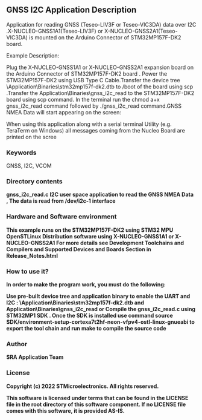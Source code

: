 ## <b>GNSS I2C Application Description</b>
Application for reading GNSS (Teseo-LIV3F or Teseo-VIC3DA) data over I2C .X-NUCLEO-GNSS1A1(Teseo-LIV3F) or X-NUCLEO-GNSS2A1(Teseo-VIC3DA) is mounted on the Arduino Connector of STM32MP157F-DK2 board.

Example Description:

Plug the X-NUCLEO-GNSS1A1 or X-NUCLEO-GNSS2A1 expansion board on the Arduino Connector of STM32MP157F-DK2 board . Power the STM32MP157F-DK2 using USB Type C Cable.Transfer the device tree \Application\Binaries\stm32mp157f-dk2.dtb to /boot of the board using scp .Transfer the Application\Binaries\gnss_i2c_read to the STM32MP157F-DK2 board using scp command. In the terminal run the chmod a+x gnss_i2c_read command followed by ./gnss_i2c_read command.GNSS NMEA Data will start appearing on the screen:

When using this application along with a serial terminal Utility (e.g. TeraTerm on Windows) all messages coming from the Nucleo Board are printed on the scree

### <b>Keywords</b>

GNSS, I2C, VCOM
### <b>Directory contents<b>
gnss_i2c_read.c I2C user space application to read the GNSS NMEA Data , The data is read from /dev/i2c-1 interface


### <b>Hardware and Software environment</b>
This example runs on the STM32MP157F-DK2 using STM32 MPU OpenSTLinux Distribution software using X-NUCLEO-GNSS1A1 or X-NUCLEO-GNSS2A1
For more details see Development Toolchains and Compilers and Supported Devices and Boards Section in Release_Notes.html


### <b>How to use it?<b>
In order to make the program work, you must do the following:

Use pre-built device tree and application binary to enable the UART and I2C : \Application\Binaries\stm32mp157f-dk2.dtb and Application\Binaries\gnss_i2c_read or Compile the gnss_i2c_read.c using STM32MP1 SDK . Once the SDK is installed use command source SDK/environment-setup-cortexa7t2hf-neon-vfpv4-ostl-linux-gnueabi to export the tool chain and run make to compile the source code

### <b>Author</b>
SRA Application Team

### <b>License</b>
Copyright (c) 2022 STMicroelectronics. All rights reserved.

This software is licensed under terms that can be found in the LICENSE file in the root directory of this software component. If no LICENSE file comes with this software, it is provided AS-IS.